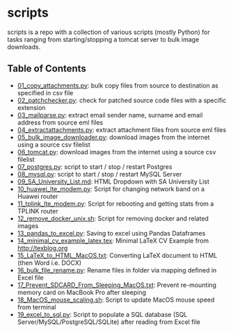 # scripts
scripts is a repo with a collection of various scripts (mostly Python) for tasks ranging from starting/stopping a tomcat server to bulk image downloads.

## Table of Contents
- [01_copy_attachments.py](https://github.com/jajukajulz/scripts/blob/master/scripts/01_copy_attachments.py): bulk copy files from source to destination as specified in csv file
- [02_patchchecker.py](https://github.com/jajukajulz/scripts/blob/master/scripts/02_patchchecker.py): check for patched source code files with a specific extension
- [03_mailparse.py](https://github.com/jajukajulz/scripts/blob/master/scripts/03_mailparse.py): extract email sender name, surname and email address from source eml files
- [04_extractattachments.py](https://github.com/jajukajulz/scripts/blob/master/scripts/04_extractattachments.py): extract attachment files from source eml files
- [05_bulk_image_downloader.py](https://github.com/jajukajulz/scripts/blob/master/scripts/05_bulk_image_downloader.py): download images from the internet using a source csv filelist
- [06_tomcat.py](https://github.com/jajukajulz/scripts/blob/master/scripts/06_tomcat.py): download images from the internet using a source csv filelist
- [07_postgres.py](https://github.com/jajukajulz/scripts/blob/master/scripts/07_postgres.py): script to start / stop / restart Postgres
- [08_mysql.py](https://github.com/jajukajulz/scripts/blob/master/scripts/08_mysql.py): script to start / stop / restart MySQL Server
- [09_SA_University_List.md](https://github.com/jajukajulz/scripts/blob/master/scripts/09_SA_University_List.md): HTML Dropdown with SA University List
- [10_huawei_lte_modem.py](https://github.com/jajukajulz/scripts/blob/master/scripts/10_huawei_lte_modem.py): Script for changing network band on a Huawei router
- [11_tplink_lte_modem.py](https://github.com/jajukajulz/scripts/blob/master/scripts/11_tplink_lte_modem.py): Script for rebooting and getting stats from a TPLINK router
- [12_remove_docker_unix.sh](https://github.com/jajukajulz/scripts/blob/master/scripts/12_remove_docker_unix.sh): Script for removing docker and related images
- [13_pandas_to_excel.py](https://github.com/jajukajulz/scripts/blob/master/scripts/13_pandas_to_excel.py): Saving to excel using Pandas Dataframes
- [14_minimal_cv_example_latex.tex](https://github.com/jajukajulz/scripts/blob/master/scripts/14_minimal_cv_example_latex.tex): Minimal LaTeX CV Example from http://texblog.org
- [15_LaTeX_to_HTML_MacOS.txt](https://github.com/jajukajulz/scripts/blob/master/scripts/15_LaTeX_to_HTML_MacOS.txt): Converting LaTeX document to HTML (then Word i.e. DOCX)
- [16_bulk_file_rename.py](https://github.com/jajukajulz/scripts/blob/master/scripts/16_bulk_file_rename.py): Rename files in folder via mapping defined in Excel file
- [17_Prevent_SDCARD_From_Sleeping_MacOS.txt](https://github.com/jajukajulz/scripts/blob/master/scripts/17_Prevent_SDCARD_From_Sleeping_MacOS.txt): Prevent re-mounting memory card on MacBook Pro after sleeping
- [18_MacOS_mouse_scaling.sh](https://github.com/jajukajulz/scripts/blob/master/scripts/18_MacOS_mouse_scaling.sh): Script to update MacOS mouse speed from terminal
- [19_excel_to_sql.py](https://github.com/jajukajulz/scripts/blob/master/scripts/19_excel_to_sql.py): Script to populate a SQL database (SQL Server/MySQL/PostgreSQL/SQLite) after reading from Excel file

